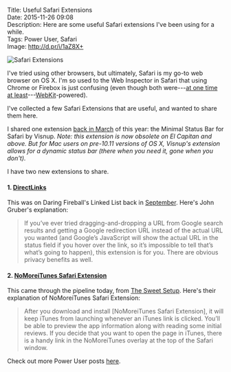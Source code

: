 Title: Useful Safari Extensions  
Date: 2015-11-26 09:08  
Description: Here are some useful Safari extensions I've been using for a while.  
Tags: Power User, Safari  
Image: http://d.pr/i/1aZ8X+  

![Safari Extensions][1]

I've tried using other browsers, but ultimately, Safari is my go-to web browser on OS X. I'm so used to the Web Inspector in Safari that using Chrome or Firebox is just confusing (even though both were---[at one time at least][2]---[WebKit][3]-powered).

I've collected a few Safari Extensions that are useful, and wanted to share them here.

I shared one extension [back in March][4] of this year: the Minimal Status Bar for Safari by Visnup. *Note: this extension is now obsolete on El Capitan and above. But for Mac users on pre-10.11 versions of OS X, Visnup's extension allows for a dynamic status bar (there when you need it, gone when you don't).*

I have two new extensions to share.

#### 1. [DirectLinks][5]

This was on Daring Fireball's Linked List back in [September][6]. Here's John Gruber's explanation:

> If you’ve ever tried dragging-and-dropping a URL from Google search results and getting a Google redirection URL instead of the actual URL you wanted (and Google’s JavaScript will show the actual URL in the status field if you hover over the link, so it’s impossible to tell that’s what’s going to happen), this extension is for you. There are obvious privacy benefits as well.

#### 2. [NoMoreiTunes Safari Extension][7]

This came through the pipeline today, from [The Sweet Setup][8]. Here's their explanation of NoMoreiTunes Safari Extension:

> After you download and install [NoMoreiTunes Safari Extension], it will keep iTunes from launching whenever an iTunes link is clicked. You’ll be able to preview the app information along with reading some initial reviews. If you decide that you want to open the page in iTunes, there is a handy link in the NoMoreiTunes overlay at the top of the Safari window.

Check out more Power User posts [here][9].

[1]: http://d.pr/i/1aZ8X+ "Safari Extensions"
[2]: http://techcrunch.com/2013/04/03/google-forks-webkit-and-launches-blink-its-own-rendering-engine-that-will-soon-power-chrome-and-chromeos/ "Techcrunch on Chrome going to Blink"
[3]: https://en.wikipedia.org/wiki/WebKit "Wikipedia: WebKit"
[4]: /2015/3/6/minimal-status-bar-for-safari-by-visnup "My post sharing the Minimal Status Bar"
[5]: http://canisbos.com/directlinks "DirectLinks"
[6]: http://daringfireball.net/linked/2015/09/05/directlinks "John Gruber sharing DirectLinks"
[7]: http://nomoreitunes.einserver.de "NoMoreiTunes Safari Extension"
[8]: http://thesweetsetup.com/how-to-prevent-safari-from-launching-itunes/ "The Sweet Setup sharing 'NoMoreiTunes Safari Extension'"
[9]: /tags/Power%20User "Posts tagged 'Power User'"